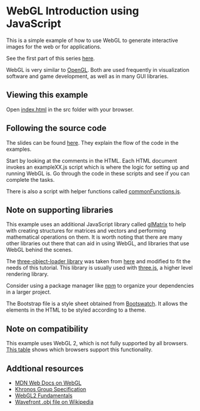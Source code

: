 # WebGL Introduction using JavaScript

This is a simple example of how to use WebGL to generate interactive images for the web or for applications.

See the first part of this series [here](https://github.com/awhittle3/WebGL_Intro).

WebGL is very similar to [OpenGL](https://www.opengl.org/documentation/).  Both are used frequently in visualization software and game development, as well as in many GUI libraries.

## Viewing this example

Open [index.html](./html/index.html) in the src folder with your browser.

## Following the source code

The slides can be found [here](https://docs.google.com/presentation/d/1G0oI4RSXu9bhvVO_9nfJg-OdxvJwjYsFNBdAQPhrhP0/edit?usp=sharing).
They explain the flow of the code in the examples.

Start by looking at the comments in the HTML.  Each HTML document invokes an exampleXX.js script which is where the logic for setting up and running WebGL is.
Go through the code in these scripts and see if you can complete the tasks.

There is also a script with helper functions called [commonFunctions.js](commonFunctions.js).

## Note on supporting libraries

This example uses an additional JavaScript library called [glMatrix](http://glmatrix.net/) to help with creating structures for matrices and vectors and performing mathematical operations on them.
It is worth noting that there are many other libraries out there that can aid in using WebGL, and libraries that use WebGL behind the scenes.

The [three-object-loader library](./lib/three-object-loader.js) was taken from [here](https://github.com/sohamkamani/three-object-loader) and modified to fit the needs of this tutorial.
This library is usually used with [three.js](https://www.npmjs.com/package/three), a higher level rendering library.

Consider using a package manager like [npm](https://www.npmjs.com/) to organize your dependencies in a larger project.

The Bootstrap file is a style sheet obtained from [Bootswatch](https://bootswatch.com/). It allows the elements in the HTML to be styled according to a theme.

## Note on compatibility

This example uses WebGL 2, which is not fully supported by all browsers.  [This table](https://developer.mozilla.org/en-US/docs/Web/API/WebGL_API#WebGL_2_2) shows which browsers support this functionality.

## Addtional resources

* [MDN Web Docs on WebGL](https://developer.mozilla.org/en-US/docs/Web/API/WebGL_API)
* [Khronos Group Specification](https://www.khronos.org/webgl/)
* [WebGL2 Fundamentals](https://webgl2fundamentals.org/)
* [Wavefront .obj file on Wikipedia](https://en.wikipedia.org/wiki/Wavefront_.obj_file)